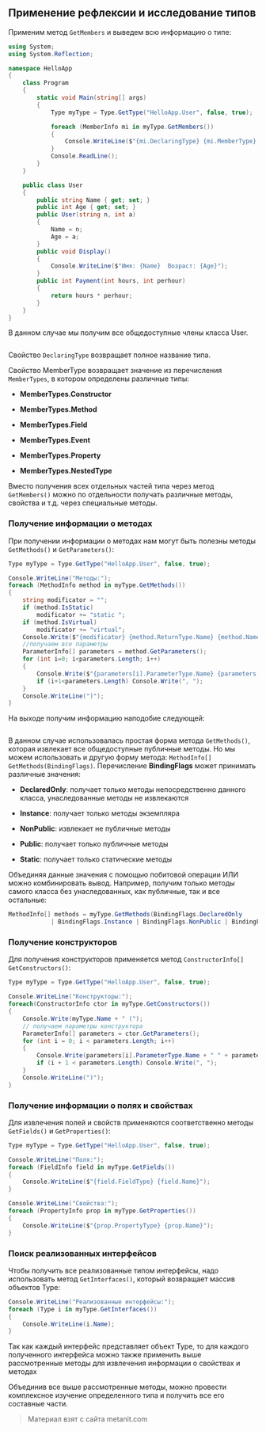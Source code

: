 ## Применение рефлексии и исследование типов

Применим метод `GetMembers` и выведем всю информацию о типе:

```cs
using System;
using System.Reflection;

namespace HelloApp
{
    class Program
    {
        static void Main(string[] args)
        {
            Type myType = Type.GetType("HelloApp.User", false, true);

            foreach (MemberInfo mi in myType.GetMembers())
            {
                Console.WriteLine($"{mi.DeclaringType} {mi.MemberType} {mi.Name}");
            }
            Console.ReadLine();
        }
    }

    public class User
    {
        public string Name { get; set; }
        public int Age { get; set; }
        public User(string n, int a)
        {
            Name = n;
            Age = a;
        }
        public void Display()
        {
            Console.WriteLine($"Имя: {Name}  Возраст: {Age}");
        }
        public int Payment(int hours, int perhour)
        {
            return hours * perhour;
        }
    }
}
```

В данном случае мы получим все общедоступные члены класса User.

```

```

Свойство `DeclaringType` возвращает полное название типа.

Свойство MemberType возвращает значение из перечисления `MemberTypes`, в котором определены различные типы:

- **MemberTypes.Constructor**

- **MemberTypes.Method**

- **MemberTypes.Field**

- **MemberTypes.Event**

- **MemberTypes.Property**

- **MemberTypes.NestedType**

Вместо получения всех отдельных частей типа через метод `GetMembers()` можно по отдельности получать различные методы, свойства и т.д. через специальные методы.

### Получение информации о методах

При получении информации о методах нам могут быть полезны методы `GetMethods()` и `GetParameters()`:

```cs
Type myType = Type.GetType("HelloApp.User", false, true);

Console.WriteLine("Методы:");
foreach (MethodInfo method in myType.GetMethods())
{
    string modificator = "";
    if (method.IsStatic)
        modificator += "static ";
    if (method.IsVirtual)
        modificator += "virtual";
    Console.Write($"{modificator} {method.ReturnType.Name} {method.Name} (");
    //получаем все параметры
    ParameterInfo[] parameters = method.GetParameters();
    for (int i=0; i<parameters.Length; i++)
    {
        Console.Write($"{parameters[i].ParameterType.Name} {parameters[i].Name}");
        if (i+1<parameters.Length) Console.Write(", ");
    }
    Console.WriteLine(")");   
}
```

На выходе получим информацию наподобие следующей:

```

```

В данном случае использовалась простая форма метода `GetMethods()`, которая извлекает все общедоступные публичные методы. Но мы можем использовать и другую форму метода: `MethodInfo[] GetMethods(BindingFlags)`. Перечисление **BindingFlags** может принимать различные значения:

- **DeclaredOnly**: получает только методы непосредственно данного класса, унаследованные методы не извлекаются

- **Instance**: получает только методы экземпляра

- **NonPublic**: извлекает не публичные методы

- **Public**: получает только публичные методы

- **Static**: получает только статические методы

Объединяя данные значения с помощью побитовой операции ИЛИ можно комбинировать вывод. Например, получим только методы самого класса без унаследованных, как публичные, так и все остальные:

```cs
MethodInfo[] methods = myType.GetMethods(BindingFlags.DeclaredOnly 
            | BindingFlags.Instance | BindingFlags.NonPublic | BindingFlags.Public
```

### Получение конструкторов

Для получения конструкторов применяется метод `ConstructorInfo[] GetConstructors()`:

```cs
Type myType = Type.GetType("HelloApp.User", false, true);

Console.WriteLine("Конструкторы:");
foreach(ConstructorInfo ctor in myType.GetConstructors())
{
    Console.Write(myType.Name + " (");
    // получаем параметры конструктора
    ParameterInfo[] parameters = ctor.GetParameters();
    for (int i = 0; i < parameters.Length; i++)
    {
        Console.Write(parameters[i].ParameterType.Name + " " + parameters[i].Name);
        if (i + 1 < parameters.Length) Console.Write(", ");
    }
    Console.WriteLine(")");
}
```

### Получение информации о полях и свойствах

Для извлечения полей и свойств применяются соответственно методы `GetFields()` и `GetProperties()`:

```cs
Type myType = Type.GetType("HelloApp.User", false, true);

Console.WriteLine("Поля:");
foreach (FieldInfo field in myType.GetFields())
{
    Console.WriteLine($"{field.FieldType} {field.Name}");
}

Console.WriteLine("Свойства:");
foreach (PropertyInfo prop in myType.GetProperties())
{
    Console.WriteLine($"{prop.PropertyType} {prop.Name}");
}
```

### Поиск реализованных интерфейсов

Чтобы получить все реализованные типом интерфейсы, надо использовать метод `GetInterfaces()`, который возвращает массив объектов Type:

```cs
Console.WriteLine("Реализованные интерфейсы:");
foreach (Type i in myType.GetInterfaces())
{
    Console.WriteLine(i.Name);
}
```

Так как каждый интерфейс представляет объект Type, то для каждого полученного интерфейса можно также применить выше рассмотренные методы для извлечения информации о свойствах и методах

Объединив все выше рассмотренные методы, можно провести комплексное изучение определенного типа и получить все его составные части.


> Материал взят с сайта metanit.com